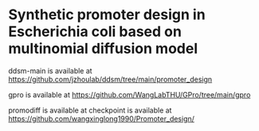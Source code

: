 # Synthetic promoter design in Escherichia coli based on multinomial diffusion model



ddsm-main is available at https://github.com/jzhoulab/ddsm/tree/main/promoter_design

gpro is available at https://github.com/WangLabTHU/GPro/tree/main/gpro

promodiff is available at checkpoint is available at https://github.com/wangxinglong1990/Promoter_design/
